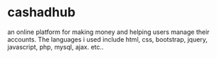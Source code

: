 # cashadhub
an online platform
for making money
and helping users manage their accounts.
The languages i used include html, css, bootstrap, jquery, javascript, php, mysql, ajax. etc..
